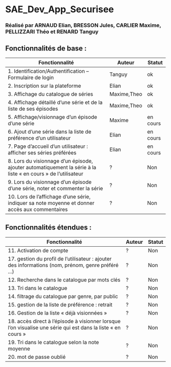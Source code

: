 # SAE_Dev_App_Securisee
### Réalisé par ARNAUD Elian, BRESSON Jules, CARLIER Maxime, PELLIZZARI Théo et RENARD Tanguy

## Fonctionnalités de base :
| Fonctionnalité                                                                                                | Auteur      | Statut   |
|---------------------------------------------------------------------------------------------------------------|-------------|----------|
| 1. Identification/Authentification – Formulaire de login                                                      | Tanguy      | ok       |
| 2. Inscription sur la plateforme                                                                              | Elian       | ok       |
| 3. Affichage du catalogue de séries                                                                           | Maxime,Theo | ok       |
| 4. Affichage détaillé d’une série et de la liste de ses épisodes                                              | Maxime,Theo | ok       |
| 5. Affichage/visionnage d’un épisode d’une série                                                              | Maxime      | en cours |
| 6. Ajout d’une série dans la liste de préférence d’un utilisateur                                             | Elian       | en cours |
| 7. Page d’accueil d’un utilisateur : afficher ses séries préférées                                            | Elian       | en cours |
| 8. Lors du visionnage d’un épisode, ajouter automatiquement la série à la liste « en cours » de l’utilisateur | ?           | Non      |
| 9. Lors du visionnage d’un épisode d’une série, noter et commenter la série                                   | ?           | Non      |
| 10. Lors de l’affichage d’une série, indiquer sa note moyenne et donner accès aux commentaires                | ?           | Non      |

## Fonctionnalités étendues :
| Fonctionnalité                                                                                               | Auteur | Statut |
|--------------------------------------------------------------------------------------------------------------|--------|--------|
| 11. Activation de compte                                                                                     | ?      | Non    |
| 17. gestion du profil de l’utilisateur : ajouter des informations (nom, prénom, genre préféré ...)           | ?      | Non    |
| 12. Recherche dans le catalogue par mots clés                                                                | ?      | Non    |
| 13. Tri dans le catalogue                                                                                    | ?      | Non    |
| 14. filtrage du catalogue par genre, par public                                                              | ?      | Non    |
| 15. gestion de la liste de préférence : retrait                                                              | ?      | Non    |
| 16. Gestion de la liste « déjà visionnées »                                                                  | ?      | Non    |
| 18. accès direct à l’épisode à visionner lorsque l’on visualise une série qui est dans la liste « en cours » | ?      | Non    |
| 19. Tri dans le catalogue selon la note moyenne                                                              | ?      | Non    |
| 20. mot de passe oublié                                                                                      | ?      | Non    |
